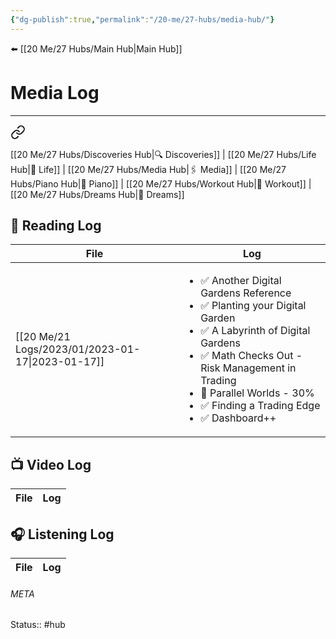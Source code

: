 ```yaml
---
{"dg-publish":true,"permalink":"/20-me/27-hubs/media-hub/"}
---
```


⬅️ [[20 Me/27 Hubs/Main Hub\|Main Hub]]

# Media Log
---

<div class="transclusion internal-embed is-loaded"><a class="markdown-embed-link" href="/20-me/27-hubs/main-hub/#f816b8" aria-label="Open link"><svg xmlns="http://www.w3.org/2000/svg" width="24" height="24" viewBox="0 0 24 24" fill="none" stroke="currentColor" stroke-width="2" stroke-linecap="round" stroke-linejoin="round" class="svg-icon lucide-link"><path d="M10 13a5 5 0 0 0 7.54.54l3-3a5 5 0 0 0-7.07-7.07l-1.72 1.71"></path><path d="M14 11a5 5 0 0 0-7.54-.54l-3 3a5 5 0 0 0 7.07 7.07l1.71-1.71"></path></svg></a><div class="markdown-embed">



[[20 Me/27 Hubs/Discoveries Hub\|🔍 Discoveries]] | [[20 Me/27 Hubs/Life Hub\|💖 Life]] | [[20 Me/27 Hubs/Media Hub\|🖇️ Media]] | [[20 Me/27 Hubs/Piano Hub\|🎹 Piano]] | [[20 Me/27 Hubs/Workout Hub\|🏃 Workout]] | [[20 Me/27 Hubs/Dreams Hub\|💭 Dreams]] 

</div></div>


## 📖 Reading Log
| File                                                | Log                                                                                                                                                                                                                                                                                  |
| --------------------------------------------------- | ------------------------------------------------------------------------------------------------------------------------------------------------------------------------------------------------------------------------------------------------------------------------------------ |
| [[20 Me/21 Logs/2023/01/2023-01-17\|2023-01-17]] | <ul><li>✅ Another Digital Gardens Reference</li><li>✅ Planting your Digital Garden</li><li>✅ A Labyrinth of Digital Gardens</li><li>✅ Math Checks Out - Risk Management in Trading</li><li>📖 Parallel Worlds - 30%</li><li>✅ Finding a Trading Edge</li><li>✅ Dashboard++</li></ul> |


## 📺 Video Log
| File | Log |
| ---- | --- |


## 🎧 Listening Log
| File | Log |
| ---- | --- |





###### META
Status:: #hub
